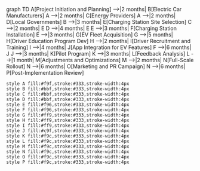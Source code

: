  graph TD
    A[Project Initiation and Planning] -->|2 months| B[Electric Car Manufacturers]
    A -->|2 months| C[Energy Providers]
    A -->|2 months| D[Local Governments]
    B -->|3 months| E[Charging Station Site Selection]
    C -->|2 months| E
    D -->|4 months| E
    E -->|3 months| F[Charging Station Installation]
    E -->|3 months| G[EV Fleet Acquisition]
    G -->|5 months| H[Driver Education Program Dev]
    H -->|2 months| I[Driver Recruitment and Training]
    I -->|4 months| J[App Integration for EV Features]
    F -->|6 months| J
    J -->|3 months| K[Pilot Program]
    K -->|3 months| L[Feedback Analysis]
    L -->|1 month| M[Adjustments and Optimizations]
    M -->|2 months| N[Full-Scale Rollout]
    N -->|6 months| O[Marketing and PR Campaign]
    N -->|6 months| P[Post-Implementation Review]

    style A fill:#f9f,stroke:#333,stroke-width:4px
    style B fill:#bbf,stroke:#333,stroke-width:4px
    style C fill:#bbf,stroke:#333,stroke-width:4px
    style D fill:#bbf,stroke:#333,stroke-width:4px
    style E fill:#f96,stroke:#333,stroke-width:4px
    style F fill:#f96,stroke:#333,stroke-width:4px
    style G fill:#ff9,stroke:#333,stroke-width:4px
    style H fill:#ff9,stroke:#333,stroke-width:4px
    style I fill:#ff9,stroke:#333,stroke-width:4px
    style J fill:#c9f,stroke:#333,stroke-width:4px
    style K fill:#f9c,stroke:#333,stroke-width:4px
    style L fill:#f9c,stroke:#333,stroke-width:4px
    style M fill:#f9c,stroke:#333,stroke-width:4px
    style N fill:#f9c,stroke:#333,stroke-width:4px
    style O fill:#f9c,stroke:#333,stroke-width:4px
    style P fill:#f9c,stroke:#333,stroke-width:4px
